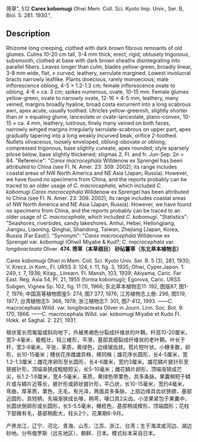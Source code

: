筛草",
512.**Carex kobomugi** Ohwi Mem. Coll. Sci. Kyoto Imp. Univ., Ser. B, Biol. 5: 281. 1930.",

## Description
Rhizome long creeping, clothed with dark brown fibrous remnants of old glumes. Culms 10-20 cm tall, 3-4 mm thick, erect, rigid, obtusely trigonous, subsmooth, clothed at base with dark brown sheaths disintegrating into parallel fibers. Leaves longer than culm, blades yellow-green, broadly linear, 3-8 mm wide, flat, ± curved, leathery, serrulate margined. Lowest involucral bracts narrowly leaflike. Plants dioecious, rarely monoecious; male inflorescence oblong, 4-5 × 1.2-1.3 cm; female inflorescence ovate to oblong, 4-6 × ca. 3 cm; spikes numerous, ovate, 10-15 mm. Female glumes yellow-green, ovate to narrowly ovate, 12-16 × 4-5 mm, leathery, many veined, margins broadly hyaline, broad costa excurrent into a long scabrous awn, apex acute, usually toothed. Utricles yellow-greenish, slightly shorter than or ± equaling glume, lanceolate or ovate-lanceolate, plano-convex, 10-15 × ca. 4 mm, leathery, lustrous, finely many veined on both faces, narrowly winged margins irregularly serrulate-scabrous on upper part, apex gradually tapering into a long weakly incurved beak, orifice 2-toothed. Nutlets olivaceous, loosely enveloped, oblong-obovate or oblong, compressed trigonous, base slightly cuneate, apex rounded; style sparsely pilose below, base slightly thickened; stigmas 2. Fl. and fr. Jun-Sep. 2*n* = 84.
  "Reference": "*Carex macrocephala* Willdenow ex Sprengel has been attributed to China (see Fl. N. Amer. 23: 309. 2002); its range includes coastal areas of NW North America and NE Asia (Japan, Russia). However, we have found no specimens from China, and the reports probably can be traced to an older usage of *C. macrocephala*, which included *C. kobomugi*.*Carex macrocephala* Willdenow ex Sprengel has been attributed to China (see Fl. N. Amer. 23: 309. 2002); its range includes coastal areas of NW North America and NE Asia (Japan, Russia). However, we have found no specimens from China, and the reports probably can be traced to an older usage of *C. macrocephala*, which included *C. kobomugi*.
  "Statistics": "Seashores, riversides, sandy lakeshores. Anhui, Hebei, Heilongjiang, Jiangsu, Liaoning, Qinghai, Shandong, Taiwan, Zhejiang [Japan, Korea, Russia (Far East)].
  "Synonym": "*Carex macrocephala* Willdenow ex Sprengel var. *kobomugi* (Ohwi) Miyabe &amp; Kud?; *C. macrocephala* var. *longibracteata* Oliver.
**474. 筛草（本草纲目） 砂砧薹草（东北草本植物志）**

Carex kobomugi Ohwi in Mem. Coll. Sci. Kyoto Univ. Ser. B. 5 (3), 281, 1930; V. Krecz. in Kom., Fl. URSS 3: 124, t. 11, fig. 3, 1935; Ohwi, Cyper.Japon. 1: 249, t. 7, 1936; Kitag., Linearn. Fl. Mansh, 103, 1939; Akiyama, Caric. Far East. Reg. Asia 54, Pl. 21, 1955 (forma kobomugi); Egorova, Caric. URSS Subgen, Vignea Sp. 102, fig. 11 (1), 1966; 东北草本植物志11: 192, 图版87, 图1-7, 1976; 中国高等植物图鉴5: 274, 图7 377, 1976; 江苏植物志上册: 296, 图519, 1977; 台湾植物志5: 366, 1978; 浙江植物志7: 301, 图7-412, 1993. ——C. macrocephala Willd. var. longibracteata Oliver in Journ. Linn. Soc. Bot. 9: 170, 1866. ——C. macrocephala Willd. var. kobomugi Miyabe et Kudo Fl. Hokk. et Saghal. 2: 221, 1931.

根状茎长而匍匐或斜向地下，外被黑褐色分裂成纤维状的叶鞘。秆高10-20厘米，宽3-4毫米，极粗壮，钝三棱形，平滑，基部具细裂成纤维状的老叶鞘。叶长于秆，宽3-8毫米，平张，革质，黄绿色，边缘锯齿状。苞片短叶状。小穗多数，卵形，长10-15毫米；穗状花序雌雄异株，稀同株；雄花序长圆形，长4-5厘米，宽1.2-1.3厘米；雌花序卵形至长圆形，长4-6厘米，宽约3厘米。雄花鳞片披针形至狭披针形，顶端渐狭成粗糙短尖，长5-10毫米；雌花鳞片卵形，顶端渐狭成芒尖，长1.2-1.6厘米，宽4-5毫米，革质，黄绿色带栗色，具多条脉。果囊稍短于鳞片或与鳞片近等长，披针形或卵状披针形，平凸状，长10-15毫米，宽约4毫米，弯曲，厚革质，栗色，无毛，有光泽，两面具多条脉，上部边缘具齿状狭翅，基部近圆形，具短柄，先端渐狭成长喙，稍弯，喙口具2尖齿。小坚果紧包于果囊中，长圆状倒卵形或长圆形，长5-5.5毫米，橄榄色，基部稍成楔形，顶端圆形；花柱下部微有毛，基部稍膨大，柱头2个。花果期6-9月。

产黑龙江、辽宁、河北、青海、山东、江苏、浙江、台湾；生于海滨或河边、湖边砂地。分布俄罗斯（远东地区）、朝鲜、日本。模式标本采自日本。
